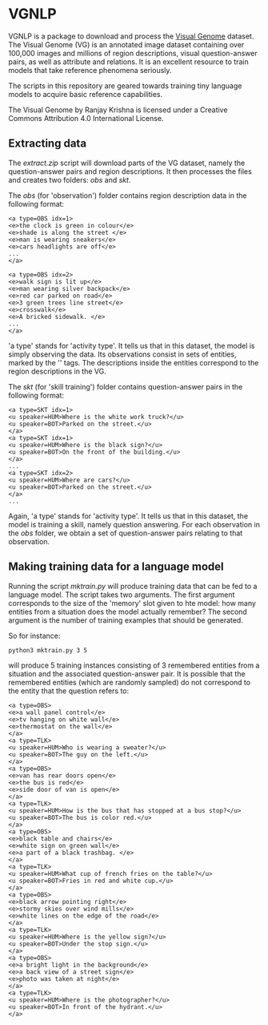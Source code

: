 # VGNLP

VGNLP is a package to download and process the [Visual Genome](https://homes.cs.washington.edu/~ranjay/visualgenome/index.html) dataset. The Visual Genome (VG) is an annotated image dataset containing over 100,000 images and millions of region descriptions, visual question-answer pairs, as well as attribute and relations. It is an excellent resource to train models that take reference phenomena seriously.   

The scripts in this repository are geared towards training tiny language models to acquire basic reference capabilities.

The Visual Genome by Ranjay Krishna is licensed under a Creative Commons Attribution 4.0 International License.

## Extracting data

The *extract.zip* script will download parts of the VG dataset, namely the question-answer pairs and region descriptions. It then processes the files and creates two folders: *obs* and *skt*. 

The *obs* (for 'observation') folder contains region description data in the following format: 

```
<a type=OBS idx=1>
<e>the clock is green in colour</e>
<e>shade is along the street </e>
<e>man is wearing sneakers</e>
<e>cars headlights are off</e>
...
</a>

<a type=OBS idx=2>
<e>walk sign is lit up</e>
<e>man wearing silver backpack</e>
<e>red car parked on road</e>
<e>3 green trees line street</e>
<e>crosswalk</e>
<e>A bricked sidewalk. </e>
...
</a>
```

'a type' stands for 'activity type'. It tells us that in this dataset, the model is simply observing the data. Its observations consist in sets of entities, marked by the '<e>' tags. The descriptions inside the entities correspond to the region descriptions in the VG.

The *skt* (for 'skill training') folder contains question-answer pairs in the following format:

```
<a type=SKT idx=1>
<u speaker=HUM>Where is the white work truck?</u>
<u speaker=BOT>Parked on the street.</u>
</a>
<a type=SKT idx=1>
<u speaker=HUM>Where is the black sign?</u>
<u speaker=BOT>On the front of the building.</u>
</a>
...
<a type=SKT idx=2>
<u speaker=HUM>Where are cars?</u>
<u speaker=BOT>Parked on the street.</u>
</a>
...

```

Again, 'a type' stands for 'activity type'. It tells us that in this dataset, the model is training a skill, namely question answering. For each observation in the *obs* folder, we obtain a set of question-answer pairs relating to that observation.


## Making training data for a language model

Running the script *mktrain.py* will produce training data that can be fed to a language model. The script takes two arguments. The first argument corresponds to the size of the 'memory' slot given to hte model: how many entities from a situation does the model actually remember? The second argument is the number of training examples that should be generated.

So for instance:

```
python3 mktrain.py 3 5
```

will produce 5 training instances consisting of 3 remembered entities from a situation and the associated question-answer pair. It is possible that the remembered entities (which are randomly sampled) do not correspond to the entity that the question refers to:

```
<a type=OBS>
<e>a wall panel control</e>
<e>tv hanging on white wall</e>
<e>thermostat on the wall</e>
</a>
<a type=TLK>
<u speaker=HUM>Who is wearing a sweater?</u>
<u speaker=BOT>The guy on the left.</u>
</a>
<a type=OBS>
<e>van has rear doors open</e>
<e>the bus is red</e>
<e>side door of van is open</e>
</a>
<a type=TLK>
<u speaker=HUM>How is the bus that has stopped at a bus stop?</u>
<u speaker=BOT>The bus is color red.</u>
</a>
<a type=OBS>
<e>black table and chairs</e>
<e>white sign on green wall</e>
<e>a part of a black trashbag. </e>
</a>
<a type=TLK>
<u speaker=HUM>What cup of french fries on the table?</u>
<u speaker=BOT>Fries in red and white cup.</u>
</a>
<a type=OBS>
<e>black arrow pointing right</e>
<e>stormy skies over wind mills</e>
<e>white lines on the edge of the road</e>
</a>
<a type=TLK>
<u speaker=HUM>Where is the yellow sign?</u>
<u speaker=BOT>Under the stop sign.</u>
</a>
<a type=OBS>
<e>a bright light in the background</e>
<e>a back view of a street sign</e>
<e>photo was taken at night</e>
</a>
<a type=TLK>
<u speaker=HUM>Where is the photographer?</u>
<u speaker=BOT>In front of the hydrant.</u>
</a>
```
